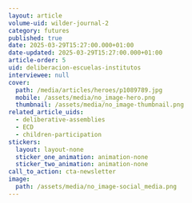```yaml
---
layout: article
volume-uid: wilder-journal-2
category: futures
published: true
date: 2025-03-29T15:27:00.000+01:00
date-updated: 2025-03-29T15:27:00.000+01:00
article-order: 5
uid: deliberacion-escuelas-institutos
interviewee: null
cover:
  path: /media/articles/heroes/p1089789.jpg
  mobile: /assets/media/no_image-hero.png
  thumbnail: /assets/media/no_image-thumbnail.png
related_article_uids:
  - deliberative-assemblies
  - ECD
  - children-participation
stickers:
  layout: layout-none
  sticker_one_animation: animation-none
  sticker_two_animation: animation-none
call_to_action: cta-newsletter
image:
  path: /assets/media/no_image-social_media.png
---
```

